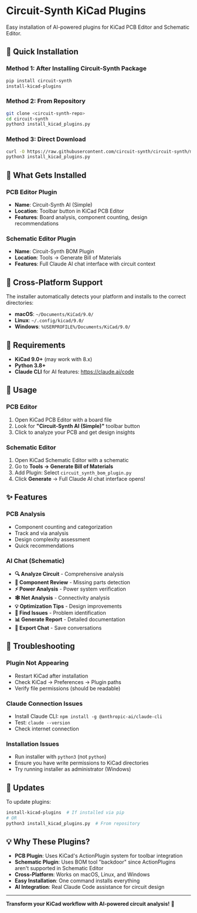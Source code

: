 # Circuit-Synth KiCad Plugins

Easy installation of AI-powered plugins for KiCad PCB Editor and Schematic Editor.

## 🚀 Quick Installation

### Method 1: After Installing Circuit-Synth Package
```bash
pip install circuit-synth
install-kicad-plugins
```

### Method 2: From Repository  
```bash
git clone <circuit-synth-repo>
cd circuit-synth
python3 install_kicad_plugins.py
```

### Method 3: Direct Download
```bash
curl -O https://raw.githubusercontent.com/circuit-synth/circuit-synth/main/install_kicad_plugins.py
python3 install_kicad_plugins.py
```

## 🎯 What Gets Installed

### PCB Editor Plugin
- **Name**: Circuit-Synth AI (Simple)
- **Location**: Toolbar button in KiCad PCB Editor
- **Features**: Board analysis, component counting, design recommendations

### Schematic Editor Plugin  
- **Name**: Circuit-Synth BOM Plugin
- **Location**: Tools → Generate Bill of Materials
- **Features**: Full Claude AI chat interface with circuit context

## 📂 Cross-Platform Support

The installer automatically detects your platform and installs to the correct directories:

- **macOS**: `~/Documents/KiCad/9.0/`
- **Linux**: `~/.config/kicad/9.0/`  
- **Windows**: `%USERPROFILE%/Documents/KiCad/9.0/`

## 🔧 Requirements

- **KiCad 9.0+** (may work with 8.x)
- **Python 3.8+**
- **Claude CLI** for AI features: https://claude.ai/code

## 📖 Usage

### PCB Editor
1. Open KiCad PCB Editor with a board file
2. Look for **"Circuit-Synth AI (Simple)"** toolbar button
3. Click to analyze your PCB and get design insights

### Schematic Editor
1. Open KiCad Schematic Editor with a schematic
2. Go to **Tools → Generate Bill of Materials**
3. Add Plugin: Select `circuit_synth_bom_plugin.py`
4. Click **Generate** → Full Claude AI chat interface opens!

## ✨ Features

### PCB Analysis
- Component counting and categorization
- Track and via analysis
- Design complexity assessment
- Quick recommendations

### AI Chat (Schematic)
- **🔍 Analyze Circuit** - Comprehensive analysis
- **🔧 Component Review** - Missing parts detection  
- **⚡ Power Analysis** - Power system verification
- **🕸️ Net Analysis** - Connectivity analysis
- **💡 Optimization Tips** - Design improvements
- **🐛 Find Issues** - Problem identification
- **📊 Generate Report** - Detailed documentation
- **💾 Export Chat** - Save conversations

## 🚨 Troubleshooting

### Plugin Not Appearing
- Restart KiCad after installation
- Check KiCad → Preferences → Plugin paths
- Verify file permissions (should be readable)

### Claude Connection Issues
- Install Claude CLI: `npm install -g @anthropic-ai/claude-cli`
- Test: `claude --version`
- Check internet connection

### Installation Issues
- Run installer with `python3` (not `python`)
- Ensure you have write permissions to KiCad directories
- Try running installer as administrator (Windows)

## 🔄 Updates

To update plugins:
```bash
install-kicad-plugins  # If installed via pip
# OR
python3 install_kicad_plugins.py  # From repository
```

## 💡 Why These Plugins?

- **PCB Plugin**: Uses KiCad's ActionPlugin system for toolbar integration
- **Schematic Plugin**: Uses BOM tool "backdoor" since ActionPlugins aren't supported in Schematic Editor
- **Cross-Platform**: Works on macOS, Linux, and Windows
- **Easy Installation**: One command installs everything
- **AI Integration**: Real Claude Code assistance for circuit design

---

**Transform your KiCad workflow with AI-powered circuit analysis!** 🚀